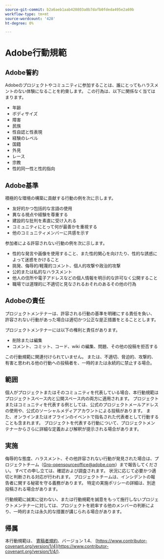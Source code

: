 ```yaml
---
source-git-commit: b2a6aeb1aab420803a8b7dafb0fdeda495e2a69b
workflow-type: tm+mt
source-wordcount: '428'
ht-degree: 0%

---
```

# Adobe行動規範

## Adobe誓約

Adobeのプロジェクトやコミュニティに参加することは、誰にとってもハラスメントのない体験になることを約束します。 この行為は、以下に関係なく当てはまります。

* 年齢
* ボディサイズ
* 障害
* 民族
* 性自認と性表現
* 経験のレベル
* 国籍
* 外見
* レース
* 宗教
* 性的同一性と性的指向

## Adobe基準

積極的な環境の構築に貢献する行動の例を次に示します。

* 友好的かつ包括的な言語の使用
* 異なる視点や経験を尊重する
* 建設的な批判を素直に受け入れる
* コミュニティにとって何が最善かを重視する
* 他のコミュニティメンバーに共感を示す

参加者による許容されない行動の例を次に示します。

* 性的な発言や画像を使用すること、また性的関心を向けたり、性的な誘惑によって迷惑をかけること
* 挑発、侮辱的/軽蔑的コメント、個人的攻撃や政治的攻撃
* 公的または私的なハラスメント
* 他人の住所や電子アドレスなどの個人情報を明示的な許可なく公開すること
* 職場では道理的に不適切と見なされるおそれのあるその他の行為

## Adobeの責任

プロジェクトメンテナーは、許容される行動の基準を明確にする責任を負い、許容されない行動があった場合は適切かつ公正な是正措置をとることとします。

プロジェクトメンテナーには以下の権利と責任があります。

* 削除または編集
* コメント、コミット、コード、wiki の編集、問題、その他の投稿を拒否する

この行動規範に関連付けられていません。 または、不適切、脅迫的、攻撃的、有害と思われる他の行動への投稿者を、一時的または永続的に禁止する場合。

## 範囲

個人がプロジェクトまたはそのコミュニティを代表している場合、本行動規範はプロジェクトスペース内と公開スペース内の両方に適用されます。 プロジェクトまたはコミュニティを代表する例としては、公式のプロジェクトメールアドレスの使用や、公式のソーシャルメディアアカウントによる投稿があります。 また、オンラインまたはオフラインのイベントで指名された代表者として行動することも含まれます。 プロジェクトを代表する行動について、プロジェクトメンテナーからさらに詳細な定義および解釈が提示される場合があります。

## 実施

侮辱的な態度、ハラスメント、その他許容されない行動が発見された場合は、プロジェクトチーム（Grp-opensourceoffice@adobe.com）まで報告してください。 すべての申し立ては、確認および調査されます。 状況に応じて必要かつ適切と判断される対応が行われます。 プロジェクトチームは、インシデントの報告者に関する秘密を守る義務があります。 特定の実施ポリシーの詳細は、別途投稿される場合があります。

行動規範に誠実に従わない、または行動規範を誠意をもって施行しないプロジェクトメンテナーに対しては、プロジェクトを統率する他のメンバーの判断により、一時的または永久的な措置が講じられる場合があります。

## 帰属

本行動規範は、 [寄稿者規約](https://www.contributor-covenant.org/)、バージョン 1.4、 [https://www.contributor-covenant.org/version/1/4](https://www.contributor-covenant.org/version/1/4/).
